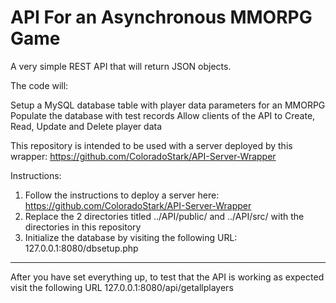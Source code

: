# API For an Asynchronous MMORPG Game
A very simple REST API that will return JSON objects.  

The code will:

 Setup a MySQL database table with player data parameters for an MMORPG
 Populate the database with test records
 Allow clients of the API to Create, Read, Update and Delete player data
 
This repository is intended to be used with a server deployed by this wrapper: https://github.com/ColoradoStark/API-Server-Wrapper

Instructions:  

1. Follow the instructions to deploy a server here: https://github.com/ColoradoStark/API-Server-Wrapper
2. Replace the 2 directories titled ../API/public/ and ../API/src/ with the directories in this repository
3. Initialize the database by visiting the following URL: 127.0.0.1:8080/dbsetup.php

------------------------------------------------------------------------------------------------------

After you have set everything up, to test that the API is working as expected 
visit the following URL 127.0.0.1:8080/api/getallplayers
